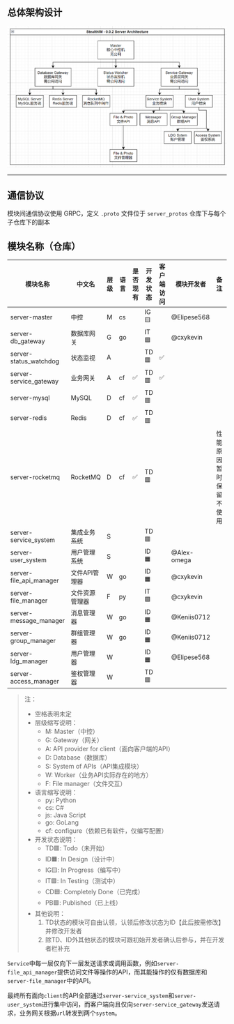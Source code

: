 ## 总体架构设计

![Pasted image 20250222010901.png](https://github.com/StealthIM/server-arch/blob/main/Pasted%20image%2020250222010901.png?raw=true)

---

## 通信协议

模块间通信协议使用 GRPC，定义 `.proto` 文件位于 `server_protos` 仓库下与每个子仓库下的副本

## 模块名称（仓库）

| 模块名称                    | 中文名      | 层级  | 语言  | 是否现有 | 开发状态 | 客户端访问 | 模块开发者 | 备注 | 仓库 |
| ----------------------- | -------- | --- | --- | ---- | ---- | ----- | ----- | - | - |
| server-master           | 中控       | M   | cs  |     | IG🟨   |       | @Elipese568  | | [StealthIM.Master](https://github.com/StealthIM/StealthIM.Master) |
| server-db_gateway       | 数据库网关    | G   | go  |     | IT🟪   |       | @cxykevin   | | [StealthIMDB](https://github.com/StealthIM/StealthIMDB) |
| server-status_watchdog  | 状态监视     | A   |     |      | TD🟥   | ✅     |       | | |
| server-service_gateway  | 业务网关     | A   | cf  | ✅    | TD🟥   | ✅     |       | | |
| server-mysql            | MySQL    | D   | cf  | ✅    | TD🟥   |       |       | | |
| server-redis            | Redis    | D   | cf  | ✅    | TD🟥   |       |       | | |
| server-rocketmq         | RocketMQ | D   | cf  | ✅    | TD🟥   |       |       | 性能原因暂时保留不使用 | |
| server-service_system   | 集成业务系统   | S   |     |      | TD🟥   |       |       | | |
| server-user_system      | 用户管理系统   | S   |     |      | ID🟧   |       | @Alex-omega      | | |
| server-file_api_manager | 文件API管理器 | W   | go  |      | ID🟧   |       | @cxykevin      | | |
| server-file_manager     | 文件资源管理器  | F   | py  |      | IT🟪  |       | @cxykevin      | | [StealthIMFileStorage](https://github.com/StealthIM/StealthIMFileStorage) |
| server-message_manager  | 消息管理器    | W   | go  |      | ID🟧   |       | @Keniis0712      | | |
| server-group_manager    | 群组管理器    | W   | go  |      | ID🟧   |       | @Keniis0712      | | |
| server-ldg_manager      | 用户管理器    | W   |     |      | ID🟧  |       | @Elipese568     | | |
| server-access_manager   | 鉴权管理器    | W   |     |      | TD🟥   |       |       | | |
> 注：
> - 空格表明未定
> - 层级缩写说明：
> 	- M: Master（中控）
> 	- G: Gateway（网关）
> 	- A: API provider for client（面向客户端的API）
> 	- D: Database（数据库）
> 	- S: System of APIs（API集成模块）
> 	- W: Worker（业务API实际存在的地方）
> 	- F: File manager（文件交互）
> - 语言缩写说明：
> 	- py: Python
> 	- cs: C#
> 	- js: Java Script
>   - go: GoLang
> 	- cf: configure（依赖已有软件，仅编写配置）
> - 开发状态说明：
> 	- TD🟥: Todo（未开始）
> 	- ID🟧: In Design（设计中）
> 	- IG🟨: In Progress（编写中）
> 	- IT🟪: In Testing（测试中）
> 	- CD🟦: Completely Done（已完成）
> 	- PB🟩: Published（已上线）
> - 其他说明：
> 	1. TD状态的模块可自由认领，认领后修改状态为ID【此后按需修改】并修改开发者
> 	2. 除TD、ID外其他状态的模块可跟初始开发者确认后参与，并在开发者栏补充

`Service`中每一层仅向下一层发送请求或调用函数，例如`server-file_api_manager`提供访问文件等操作的API，而其能操作的仅有数据库和`server-file_manager`中的API。

最终所有面向`client`的API全部通过`server-service_system`和`server-user_system`进行集中访问，而客户端向且仅向`server-service_gateway`发送请求，业务网关根据`url`转发到两个`system`。
